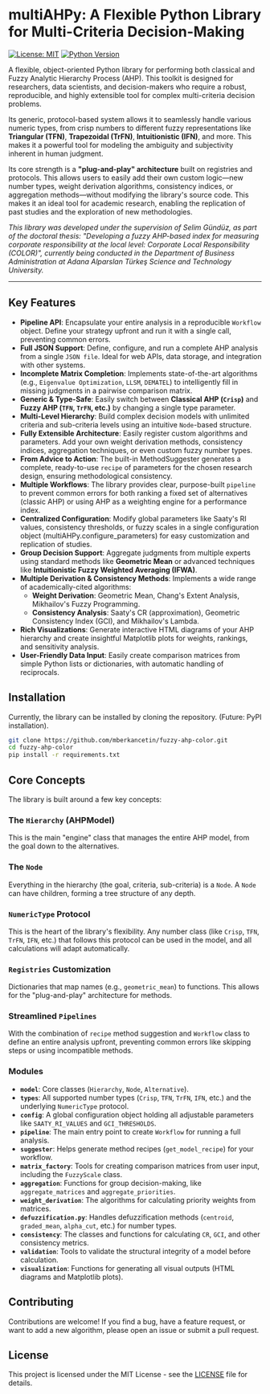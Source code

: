 # multiAHPy: A Flexible Python Library for Multi-Criteria Decision-Making

[![License: MIT](https://img.shields.io/badge/License-MIT-yellow.svg)](https://opensource.org/licenses/MIT)
[![Python Version](https://img.shields.io/badge/python-3.10+-blue.svg)](https://www.python.org/downloads/)

A flexible, object-oriented Python library for performing both classical and Fuzzy Analytic Hierarchy Process (AHP). This toolkit is designed for researchers, data scientists, and decision-makers who require a robust, reproducible, and highly extensible tool for complex multi-criteria decision problems.

Its generic, protocol-based system allows it to seamlessly handle various numeric types, from crisp numbers to different fuzzy representations like **Triangular (TFN)**, **Trapezoidal (TrFN)**, **Intuitionistic (IFN)**, and more. This makes it a powerful tool for modeling the ambiguity and subjectivity inherent in human judgment.

Its core strength is a **"plug-and-play" architecture** built on registries and protocols. This allows users to easily add their own custom logic—new number types, weight derivation algorithms, consistency indices, or aggregation methods—without modifying the library's source code. This makes it an ideal tool for academic research, enabling the replication of past studies and the exploration of new methodologies.

*This library was developed under the supervision of Selim Gündüz, as part of the doctoral thesis: "Developing a fuzzy AHP-based index for measuring corporate responsibility at the local level: Corporate Local Responsibility (COLOR)", currently being conducted in the Department of Business Administration at Adana Alparslan Türkeş Science and Technology University.*

---

## Key Features

- **Pipeline API**: Encapsulate your entire analysis in a reproducible `Workflow` object. Define your strategy upfront and run it with a single call, preventing common errors.
- **Full JSON Support**: Define, configure, and run a complete AHP analysis from a single `JSON file`. Ideal for web APIs, data storage, and integration with other systems.
- **Incomplete Matrix Completion**: Implements state-of-the-art algorithms (e.g., `Eigenvalue Optimization`, `LLSM`, `DEMATEL`) to intelligently fill in missing judgments in a pairwise comparison matrix.
- **Generic & Type-Safe**: Easily switch between **Classical AHP (`Crisp`)** and **Fuzzy AHP (`TFN`, `TrFN`, etc.)** by changing a single type parameter.
- **Multi-Level Hierarchy**: Build complex decision models with unlimited criteria and sub-criteria levels using an intuitive `Node`-based structure.
- **Fully Extensible Architecture**: Easily register custom algorithms and parameters. Add your own weight derivation methods, consistency indices, aggregation techniques, or even custom fuzzy number types.
- **From Advice to Action**: The built-in MethodSuggester generates a complete, ready-to-use `recipe` of parameters for the chosen research design, ensuring methodological consistency.
- **Multiple Workflows**: The library provides clear, purpose-built `pipeline` to prevent common errors for both ranking a fixed set of alternatives (classic AHP) or using AHP as a weighting engine for a performance index.
- **Centralized Configuration**: Modify global parameters like Saaty's RI values, consistency thresholds, or fuzzy scales in a single configuration object (multiAHPy.configure_parameters) for easy customization and replication of studies.
- **Group Decision Support**: Aggregate judgments from multiple experts using standard methods like **Geometric Mean** or advanced techniques like **Intuitionistic Fuzzy Weighted Averaging (IFWA)**.
- **Multiple Derivation & Consistency Methods**: Implements a wide range of academically-cited algorithms:
  - **Weight Derivation**: Geometric Mean, Chang's Extent Analysis, Mikhailov's Fuzzy Programming.
  - **Consistency Analysis**: Saaty's CR (approximation), Geometric Consistency Index (GCI), and Mikhailov's Lambda.
- **Rich Visualizations**: Generate interactive HTML diagrams of your AHP hierarchy and create insightful Matplotlib plots for weights, rankings, and sensitivity analysis.
- **User-Friendly Data Input**: Easily create comparison matrices from simple Python lists or dictionaries, with automatic handling of reciprocals.


## Installation

Currently, the library can be installed by cloning the repository. (Future: PyPI installation).

```bash
git clone https://github.com/mberkancetin/fuzzy-ahp-color.git
cd fuzzy-ahp-color
pip install -r requirements.txt
```

## Core Concepts

The library is built around a few key concepts:

### The `Hierarchy` (AHPModel)
This is the main "engine" class that manages the entire AHP model, from the goal down to the alternatives.

### The `Node`
Everything in the hierarchy (the goal, criteria, sub-criteria) is a `Node`. A `Node` can have children, forming a tree structure of any depth.

### `NumericType` Protocol
This is the heart of the library's flexibility. Any number class (like `Crisp`, `TFN`, `TrFN`, `IFN`, etc.) that follows this protocol can be used in the model, and all calculations will adapt automatically.

### `Registries` Customization
Dictionaries that map names (e.g., `geometric_mean`) to functions. This allows for the "plug-and-play" architecture for methods.

### Streamlined `Pipelines`
With the combination of `recipe` method suggestion and `Workflow` class to define an entire analysis upfront, preventing common errors like skipping steps or using incompatible methods.


### Modules
- **`model`**: Core classes (`Hierarchy`, `Node`, `Alternative`).
- **`types`**: All supported number types (`Crisp`, `TFN`, `TrFN`, `IFN`, etc.) and the underlying `NumericType` protocol.
- **`config`**: A global configuration object holding all adjustable parameters like `SAATY_RI_VALUES` and `GCI_THRESHOLDS`.
- **`pipeline`**: The main entry point to create `Workflow` for running a full analysis.
- **`suggester`**: Helps generate method recipes (`get_model_recipe`) for your workflow.
- **`matrix_factory`**: Tools for creating comparison matrices from user input, including the `FuzzyScale` class.
- **`aggregation`**: Functions for group decision-making, like `aggregate_matrices` and `aggregate_priorities`.
- **`weight_derivation`**: The algorithms for calculating priority weights from matrices.
- **`defuzzification.py`**: Handles defuzzification methods (`centroid`, `graded_mean`, `alpha_cut`, etc.) for number types.
- **`consistency`**: The classes and functions for calculating `CR`, `GCI`, and other consistency metrics.
- **`validation`**: Tools to validate the structural integrity of a model before calculation.
- **`visualization`**: Functions for generating all visual outputs (HTML diagrams and Matplotlib plots).

## Contributing

Contributions are welcome! If you find a bug, have a feature request, or want to add a new algorithm, please open an issue or submit a pull request.

## License

This project is licensed under the MIT License - see the [LICENSE](LICENSE) file for details.
